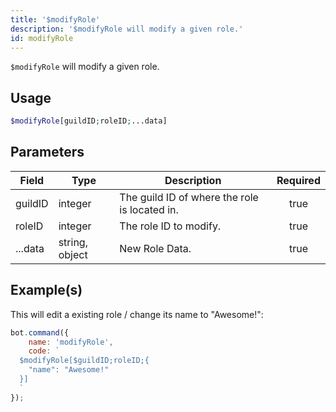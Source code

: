 ```yaml
---
title: '$modifyRole'
description: '$modifyRole will modify a given role.'
id: modifyRole
---
```


`$modifyRole` will modify a given role.

## Usage

```php
$modifyRole[guildID;roleID;...data]
```

## Parameters

| Field   | Type           | Description                                   | Required |
| ------- | -------------- | --------------------------------------------- |:--------:|
| guildID | integer        | The guild ID of where the role is located in. |   true   |
| roleID  | integer        | The role ID to modify.                        |   true   |
| ...data | string, object | New Role Data.                                |   true   |

## Example(s)

This will edit a existing role / change its name to "Awesome!":

```javascript
bot.command({
    name: 'modifyRole',
    code: `
  $modifyRole[$guildID;roleID;{
    "name": "Awesome!"
  }]
  `
});
```